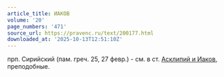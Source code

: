 ```yaml
---
article_title: ИАКОВ
volume: '20'
page_numbers: '471'
source_url: https://pravenc.ru/text/200177.html
downloaded_at: '2025-10-13T12:51:10Z'
---
```


прп. Сирийский (пам. греч. 25, 27 февр.) - см. в ст. [Асклипий и Иаков](<https://pravenc.ru/text/Асклипий и Иаков.html>), преподобные.
